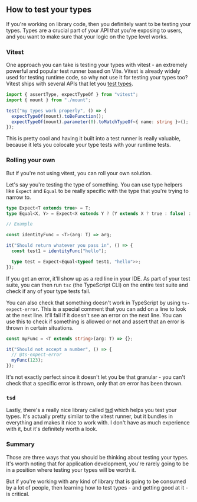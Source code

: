 ## How to test your types

If you're working on library code, then you definitely want to be testing your types. Types are a crucial part of your API that you're exposing to users, and you want to make sure that your logic on the type level works.

### Vitest

One approach you can take is testing your types with vitest - an extremely powerful and popular test runner based on Vite. Vitest is already widely used for testing runtime code, so why not use it for testing your types too? Vitest ships with several APIs that let you [test types](https://vitest.dev/guide/testing-types.html).

```typescript
import { assertType, expectTypeOf } from "vitest";
import { mount } from "./mount";

test("my types work properly", () => {
  expectTypeOf(mount).toBeFunction();
  expectTypeOf(mount).parameter(0).toMatchTypeOf<{ name: string }>();
});
```

This is pretty cool and having it built into a test runner is really valuable, because it lets you colocate your type tests with your runtime tests.

### Rolling your own

But if you're not using vitest, you can roll your own solution.

Let's say you're testing the type of something. You can use type helpers like `Expect` and `Equal` to be really specific with the type that you're trying to narrow to.

```typescript
type Expect<T extends true> = T;
type Equal<X, Y> = Expect<X extends Y ? (Y extends X ? true : false) : false>;

// Example

const identityFunc = <T>(arg: T) => arg;

it("Should return whatever you pass in", () => {
  const test1 = identityFunc("hello");

  type test = Expect<Equal<typeof test1, "hello">>;
});
```

If you get an error, it'll show up as a red line in your IDE. As part of your test suite, you can then run `tsc` (the TypeScript CLI) on the entire test suite and check if any of your type tests fail.

You can also check that something doesn't work in TypeScript by using `ts-expect-error`. This is a special comment that you can add on a line to look at the next line. It'll fail if it doesn't see an error on the next line. You can use this to check if something is allowed or not and assert that an error is thrown in certain situations.

```typescript
const myFunc = <T extends string>(arg: T) => {};

it("Should not accept a number", () => {
  // @ts-expect-error
  myFunc(123);
});
```

It's not exactly perfect since it doesn't let you be that granular - you can't check that a specific error is thrown, only that _an_ error has been thrown.

### `tsd`

Lastly, there's a really nice library called [tsd](https://github.com/SamVerschueren/tsd) which helps you test your types. It's actually pretty similar to the vitest runner, but it bundles in everything and makes it nice to work with. I don't have as much experience with it, but it's definitely worth a look.

### Summary

Those are three ways that you should be thinking about testing your types. It's worth noting that for application development, you're rarely going to be in a position where testing your types will be worth it.

But if you're working with any kind of library that is going to be consumed by a lot of people, then learning how to test types - and getting good at it - is critical.
